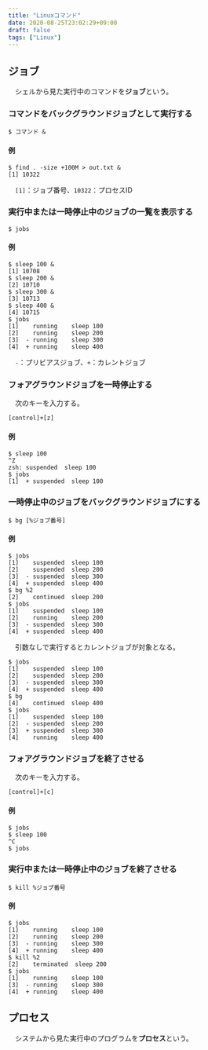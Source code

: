```yaml
---
title: "Linuxコマンド"
date: 2020-08-25T23:02:29+09:00
draft: false
tags: ["Linux"]
---
```


## ジョブ

　シェルから見た実行中のコマンドを**ジョブ**という。

### コマンドをバックグラウンドジョブとして実行する

```
$ コマンド &
```

#### 例

```
$ find . -size +100M > out.txt &
[1] 10322
```

　`[1]`：ジョブ番号、`10322`：プロセスID


### 実行中または一時停止中のジョブの一覧を表示する

```
$ jobs
```

#### 例

```
$ sleep 100 &
[1] 10708
$ sleep 200 &
[2] 10710
$ sleep 300 &
[3] 10713
$ sleep 400 &
[4] 10715
$ jobs
[1]    running    sleep 100
[2]    running    sleep 200
[3]  - running    sleep 300
[4]  + running    sleep 400
```

　`-`：プリビアスジョブ、`+`：カレントジョブ  

### フォアグラウンドジョブを一時停止する

　次のキーを入力する。
```
[control]+[z]
```

#### 例

```
$ sleep 100
^Z
zsh: suspended  sleep 100
$ jobs
[1]  + suspended  sleep 100
```

### 一時停止中のジョブをバックグラウンドジョブにする

```
$ bg [%ジョブ番号]
```

#### 例

```
$ jobs
[1]    suspended  sleep 100
[2]    suspended  sleep 200
[3]  - suspended  sleep 300
[4]  + suspended  sleep 400
$ bg %2
[2]    continued  sleep 200
$ jobs
[1]    suspended  sleep 100
[2]    running    sleep 200
[3]  - suspended  sleep 300
[4]  + suspended  sleep 400
```

　引数なしで実行するとカレントジョブが対象となる。

```
$ jobs
[1]    suspended  sleep 100
[2]    suspended  sleep 200
[3]  - suspended  sleep 300
[4]  + suspended  sleep 400
$ bg
[4]    continued  sleep 400
$ jobs
[1]    suspended  sleep 100
[2]  - suspended  sleep 200
[3]  + suspended  sleep 300
[4]    running    sleep 400
```

### フォアグラウンドジョブを終了させる

　次のキーを入力する。

```
[control]+[c]
```

#### 例

```
$ jobs
$ sleep 100
^C
$ jobs
```

### 実行中または一時停止中のジョブを終了させる

```
$ kill %ジョブ番号
```

#### 例

```
$ jobs
[1]    running    sleep 100
[2]    running    sleep 200
[3]  - running    sleep 300
[4]  + running    sleep 400
$ kill %2
[2]    terminated  sleep 200
$ jobs
[1]    running    sleep 100
[3]  - running    sleep 300
[4]  + running    sleep 400
```

## プロセス

　システムから見た実行中のプログラムを**プロセス**という。
